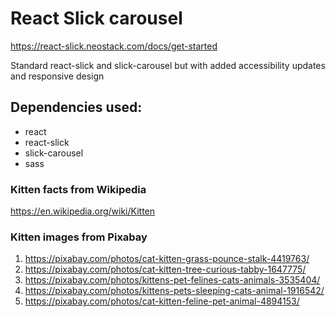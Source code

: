 # React Slick carousel
https://react-slick.neostack.com/docs/get-started

Standard react-slick and slick-carousel but with added accessibility updates and responsive design

## Dependencies used:
- react
- react-slick
- slick-carousel
- sass

### Kitten facts from Wikipedia
https://en.wikipedia.org/wiki/Kitten

### Kitten images from Pixabay
1. https://pixabay.com/photos/cat-kitten-grass-pounce-stalk-4419763/
1. https://pixabay.com/photos/cat-kitten-tree-curious-tabby-1647775/
1. https://pixabay.com/photos/kittens-pet-felines-cats-animals-3535404/
1. https://pixabay.com/photos/kittens-pets-sleeping-cats-animal-1916542/
1. https://pixabay.com/photos/cat-kitten-feline-pet-animal-4894153/

